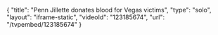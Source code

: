 {
    "title": "Penn Jillette donates blood for Vegas victims",
    "type": "solo",
    "layout": "iframe-static",
    "videoId": "123185674",
    "url": "\/tvpembed\/123185674"
}